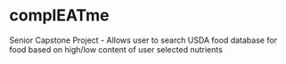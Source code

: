 # complEATme
Senior Capstone Project - Allows user to search USDA food database for food based on high/low content of user selected nutrients
